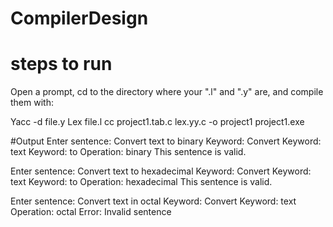 # CompilerDesign
# steps to run
Open a prompt, cd to the directory where your ".l" and ".y" are, and compile them with:  
  
Yacc -d file.y Lex file.l  cc project1.tab.c lex.yy.c -o project1 
project1.exe  

#Output
Enter sentence: Convert text to binary
Keyword: Convert
Keyword: text
Keyword: to
Operation: binary
This sentence is valid.

Enter sentence: Convert text to hexadecimal
Keyword: Convert
Keyword: text
Keyword: to
Operation: hexadecimal
This sentence is valid.

Enter sentence: Convert text in octal
Keyword: Convert
Keyword: text
Operation: octal
Error: Invalid sentence

